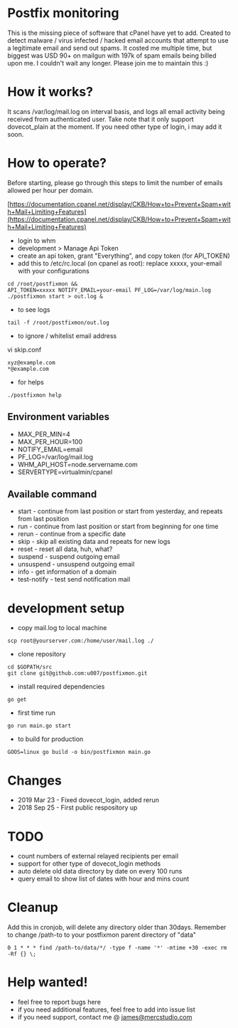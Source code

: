 
# Postfix monitoring

This is the missing piece of software that cPanel have yet to add.
Created to detect malware / virus infected / hacked email accounts that attempt to use a legitimate email and send out spams.
It costed me multiple time, but biggest was USD 90+ on mailgun with 197k of spam emails being billed upon me.
I couldn't wait any longer. Please join me to maintain this :)

# How it works?

It scans /var/log/mail.log on interval basis, and logs all email activity being received from authenticated user.
Take note that it only support dovecot_plain at the moment. If you need other type of login, i may add it soon.

# How to operate?

Before starting, please go through this steps to limit the number of emails allowed per hour per domain.

[https://documentation.cpanel.net/display/CKB/How+to+Prevent+Spam+with+Mail+Limiting+Features](https://documentation.cpanel.net/display/CKB/How+to+Prevent+Spam+with+Mail+Limiting+Features)

* login to whm
* development > Manage Api Token
* create an api token, grant "Everything", and copy token (for API_TOKEN)
* add this to /etc/rc.local (on cpanel as root): replace xxxxx, your-email with your configurations

```
cd /root/postfixmon && 
API_TOKEN=xxxxx NOTIFY_EMAIL=your-email PF_LOG=/var/log/main.log ./postfixmon start > out.log &
```

* to see logs
```
tail -f /root/postfixmon/out.log
```

* to ignore / whitelist email address

vi skip.conf

```
xyz@example.com
*@example.com
```

* for helps

```
./postfixmon help
```

## Environment variables
* MAX_PER_MIN=4
* MAX_PER_HOUR=100
* NOTIFY_EMAIL=email
* PF_LOG=/var/log/mail.log
* WHM_API_HOST=node.servername.com
* SERVERTYPE=virtualmin/cpanel

## Available command

* start - continue from last position or start from yesterday, and repeats from last position
* run - continue from last position or start from beginning for one time
* rerun - continue from a specific date
* skip - skip all existing data and repeats for new logs
* reset - reset all data, huh, what?
* suspend - suspend outgoing email
* unsuspend - unsuspend outgoing email
* info - get information of a domain
* test-notify - test send notification mail


# development setup

* copy mail.log to local machine

```
scp root@yourserver.com:/home/user/mail.log ./
```

* clone repository
```
cd $GOPATH/src
git clone git@github.com:u007/postfixmon.git

```

* install required dependencies
```
go get
```

* first time run

```
go run main.go start
```

* to build for production

```
GOOS=linux go build -o bin/postfixmon main.go

```

# Changes

* 2019 Mar 23 - Fixed dovecot_login, added rerun
* 2018 Sep 25 - First public respository up


# TODO

* count numbers of external relayed recipients per email
* support for other type of dovecot_login methods
* auto delete old data directory by date on every 100 runs
* query email to show list of dates with hour and mins count

# Cleanup

Add this in cronjob, will delete any directory older than 30days.
Remember to change /path-to to your postfixmon parent directory of "data"

```
0 1 * * * find /path-to/data/*/ -type f -name '*' -mtime +30 -exec rm -Rf {} \;
```

# Help wanted!

* feel free to report bugs here
* if you need additional features, feel free to add into issue list
* if you need support, contact me @ james@mercstudio.com
